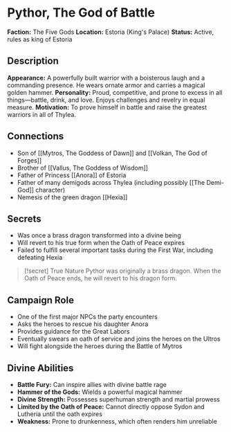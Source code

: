 # Pythor, The God of Battle

**Faction:** The Five Gods **Location:** Estoria (King's Palace) **Status:** Active, rules as king of Estoria

## Description

**Appearance:** A powerfully built warrior with a boisterous laugh and a commanding presence. He wears ornate armor and carries a magical golden hammer. **Personality:** Proud, competitive, and prone to excess in all things—battle, drink, and love. Enjoys challenges and revelry in equal measure. **Motivation:** To prove himself in battle and raise the greatest warriors in all of Thylea.

## Connections

- Son of [[Mytros, The Goddess of Dawn]] and [[Volkan, The God of Forges]]
- Brother of [[Vallus, The Goddess of Wisdom]]
- Father of Princess [[Anora]] of Estoria
- Father of many demigods across Thylea (including possibly [[The Demi-God]] character)
- Nemesis of the green dragon [[Hexia]]

## Secrets

- Was once a brass dragon transformed into a divine being
- Will revert to his true form when the Oath of Peace expires
- Failed to fulfill several important tasks during the First War, including defeating Hexia

> [!secret] True Nature Pythor was originally a brass dragon. When the Oath of Peace ends, he will revert to his dragon form.

## Campaign Role

- One of the first major NPCs the party encounters
- Asks the heroes to rescue his daughter Anora
- Provides guidance for the Great Labors
- Eventually swears an oath of service and joins the heroes on the Ultros
- Will fight alongside the heroes during the Battle of Mytros

## Divine Abilities

- **Battle Fury:** Can inspire allies with divine battle rage
- **Hammer of the Gods:** Wields a powerful magical hammer
- **Divine Strength:** Possesses superhuman strength and martial prowess
- **Limited by the Oath of Peace:** Cannot directly oppose Sydon and Lutheria until the oath expires
- **Weakness:** Prone to drunkenness, which often renders him unreliable